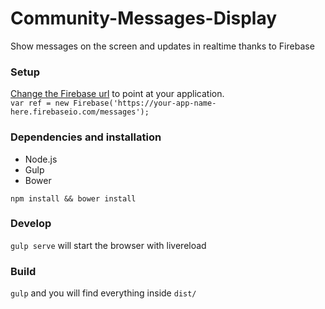 # Community-Messages-Display

Show messages on the screen and updates in realtime thanks to Firebase

### Setup
[Change the Firebase url](https://github.com/techhubdotcom/Community-Messages-Display/blob/master/app/scripts/main.js#L25  ) to point at your application.  
`var ref = new Firebase('https://your-app-name-here.firebaseio.com/messages');`

### Dependencies and installation
 * Node.js
 * Gulp
 * Bower

`npm install && bower install`

### Develop
`gulp serve` will start the browser with livereload

### Build
`gulp` and you will find everything inside `dist/`
